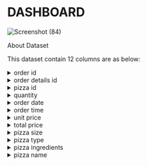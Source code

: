 # DASHBOARD
![Screenshot (84)](https://user-images.githubusercontent.com/113659167/209840184-73bc0cd1-e1ca-4f0b-9dc2-9a3f9625b8a9.png)

About Dataset

This dataset contain 12 columns are as below:

<details><summary> order id </summary>
<p>
Unique identifier for each order placed by a table
</p>
</details>

<details><summary> order details id </summary>
<p>
Unique identifier for each pizza placed within each order (pizzas of the same type and size are kept in the same row, and the quantity increases)
</p>
</details>

<details><summary> pizza id </summary>
<p>
Unique key identifier that ties the pizza ordered to its details, like size and price
</p>
</details>

<details><summary> quantity </summary>
<p>
Quantity ordered for each pizza of the same type and size
</p>
</details>

<details><summary> order date </summary>
<p>
Date the order was placed (entered into the system prior to cooking & serving)
</p>
</details>

<details><summary> order time </summary>
<p>
Time the order was placed (entered into the system prior to cooking & serving)
</p>
</details>

<details><summary> unit price </summary>
<p>
Price of the pizza in USD
</p>
</details>

<details><summary> total price </summary>
<p>
unit_price * quantity
</p>
</details>

<details><summary> pizza size </summary>
<p>
Size of the pizza (Small, Medium, Large, X Large, or XX Large)
</p>
</details>

<details><summary> pizza type </summary>
<p>
Unique key identifier that ties the pizza ordered to its details, like size and price
</p>
</details>

<details><summary> pizza ingredients </summary>
<p>
ingredients used in the pizza as shown in the menu (they all include Mozzarella Cheese, even if not specified; and they all include Tomato Sauce, 
unless another sauce is specified)</p>
</details>

<details><summary> pizza name </summary>
<p>
Name of the pizza as shown in the menu</p>
</details>
